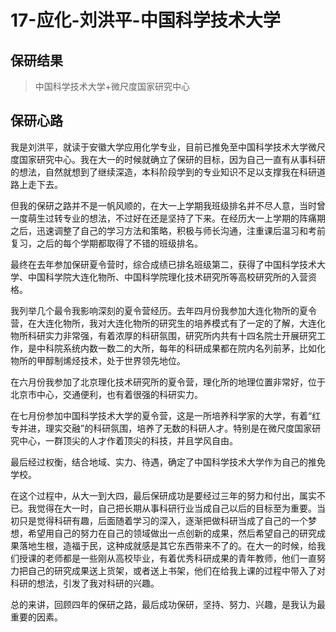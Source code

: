 # 17-应化-刘洪平-中国科学技术大学

## 保研结果

> 中国科学技术大学+微尺度国家研究中心

## 保研心路

我是刘洪平，就读于安徽大学应用化学专业，目前已推免至中国科学技术大学微尺度国家研究中心。我在大一的时候就确立了保研的目标，因为自己一直有从事科研的想法，自然就想到了继续深造，本科阶段学到的专业知识不足以支撑我在科研道路上走下去。

但我的保研之路并不是一帆风顺的，在大一上学期我班级排名并不尽人意，当时曾一度萌生过转专业的想法，不过好在还是坚持了下来。在经历大一上学期的阵痛期之后，迅速调整了自己的学习方法和策略，积极与师长沟通，注重课后温习和考前复习，之后的每个学期都取得了不错的班级排名。

最终在去年参加保研夏令营时，综合成绩已排名班级第二，获得了中国科学技术大学、中国科学院大连化物所、中国科学院理化技术研究所等高校研究所的入营资格。

我列举几个最令我影响深刻的夏令营经历。去年四月份我参加大连化物所的夏令营，在大连化物所，我对大连化物所的研究生的培养模式有了一定的了解，大连化物所科研实力非常强，有着浓厚的科研氛围，研究所内共有十四名院士开展研究工作，是中科院系统内数一数二的大所，每年的科研成果都在院内名列前茅，比如化物所的甲醇制烯烃技术，处于世界领先地位。

在六月份我参加了北京理化技术研究所的夏令营，理化所的地理位置非常好，位于北京市中心，交通便利，也有着很强的科研实力。

在七月份参加中国科学技术大学的夏令营，这是一所培养科学家的大学，有着“红专并进，理实交融”的科研氛围，培养了无数的科研人才。特别是在微尺度国家研究中心，一群顶尖的人才作着顶尖的科技，并且学风自由。

最后经过权衡，结合地域、实力、待遇，确定了中国科学技术大学作为自己的推免学校。

在这个过程中，从大一到大四，最后保研成功是要经过三年的努力和付出，属实不已。我觉得在大一时，自己把长期从事科研行业当成自己以后的目标至为重要。当初只是觉得科研有趣，后面随着学习的深入，逐渐把做科研当成了自己的一个梦想，希望用自己的努力在自己的领域做出一点创新的成果，然后希望自己的研究成果落地生根，造福于民，这种成就感是其它东西带来不了的。在大一的时候，给我们授课的老师都是一些刚从高校毕业，有着优秀科研成果的青年教师，他们一直努力把自己的研究成果送上货架，或者送上书架，他们在给我上课的过程中带入了对科研的想法，引发了我对科研的兴趣。

总的来讲，回顾四年的保研之路，最后成功保研，坚持、努力、兴趣，是我认为最重要的因素。





















